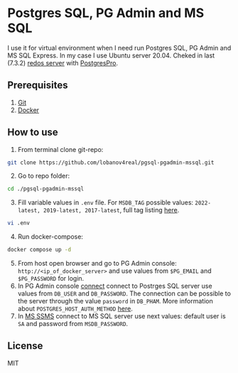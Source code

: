 # Postgres SQL, PG Admin and MS SQL

I use it for virtual environment when I need run Postgres SQL, PG Admin and MS SQL Express. In my case I use Ubuntu server 20.04. Cheked in last (7.3.2) [redos server](https://redos.red-soft.ru/product/downloads/) with [PostgresPro](https://hub.docker.com/r/chernoskutov/postgres-pro/).

## Prerequisites

1. [Git](https://git-scm.com/downloads)
2. [Docker](https://docs.docker.com/desktop/)

## How to use

1. From terminal clone git-repo:

```bash
git clone https://github.com/lobanov4real/pgsql-pgadmin-mssql.git
```

2. Go to repo folder:

```bash
cd ./pgsql-pgadmin-mssql
```

3. Fill variable values in ``.env`` file. For ``MSDB_TAG`` possible values: ``2022-latest, 2019-latest, 2017-latest``, full tag listing [here](https://hub.docker.com/_/microsoft-mssql-server).

```bash
vi .env
```

4. Run docker-compose:

```bash
docker compose up -d
```

5. From host open browser and go to PG Admin console: ``http://<ip_of_docker_server>`` and use values from ``$PG_EMAIL`` and ``$PG_PASSWORD`` for login.
6. In PG Admin console [connect](https://www.pgadmin.org/docs/pgadmin4/development/connecting.html) connect to Postrges SQL server use values from ``DB_USER`` and ``DB_PASSWORD``. The connection can be possible to the server through the value ``password`` in ``DB_PHAM``. More information about ``POSTGRES_HOST_AUTH_METHOD`` [here](https://hub.docker.com/_/postgres).
7. In [MS SSMS](https://learn.microsoft.com/ru-ru/sql/ssms/download-sql-server-management-studio-ssms?view=sql-server-ver16) connect to MS SQL server use next values: default user is ``SA`` and password from ``MSDB_PASSWORD``.

## License

MIT
